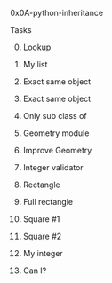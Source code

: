 0x0A-python-inheritance

Tasks

0. Lookup

1. My list

2. Exact same object

2. Exact same object

4. Only sub class of

5. Geometry module

6. Improve Geometry

7. Integer validator

8. Rectangle

9. Full rectangle

10. Square #1

11. Square #2

12. My integer

13. Can I?
